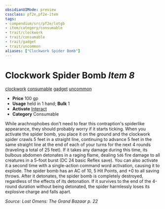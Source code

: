 ```yaml
---
obsidianUIMode: preview
cssclass: pf2e,pf2e-item
tags:
- compendium/src/pf2e/lotgb
- item/category/consumable
- trait/clockwork
- trait/consumable
- trait/gadget
- trait/uncommon
aliases: ["Clockwork Spider Bomb"]
---
```

# Clockwork Spider Bomb *Item 8*  
[clockwork](/rules/traits/clockwork-g-g.md)  [consumable](/rules/traits/consumable.md)  [gadget](/rules/traits/gadget-g-g.md)  [uncommon](/rules/traits/uncommon.md)  

- **Price** 100 gp
- **Usage** held in 1 hand; **Bulk** 1
- **Activate** [Interact](/rules/actions/interact.md)
- **Category** Consumable

While arachnophobes don't need to fear this contraption's spiderlike appearance, they should probably worry if it starts ticking. When you activate the spider bomb, you place it on the ground and the clockwork spider crawls 5 feet in a straight line, continuing to advance 5 feet in the same straight line at the end of each of your turns for the next 4 rounds (traveling a total of 25 feet). If it takes any damage during this time, its bulbous abdomen detonates in a raging flame, dealing `5d6` fire damage to all creatures in a 5-foot burst (DC 24 basic Reflex save). You can also activate it a second time with a single-action command word activation, causing it to explode. The spider bomb has an AC of 10, 5 Hit Points, and +0 to all saving throws. After it detonates, the spider bomb is completely destroyed, regardless of the effects of its detonation. If it survives to the end of the 4-round duration without being detonated, the spider harmlessly loses its explosive charge and falls apart.

*Source: Lost Omens: The Grand Bazaar p. 22*